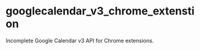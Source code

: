 googlecalendar_v3_chrome_extenstion
===================================

Incomplete Google Calendar v3 API for Chrome extensions.
